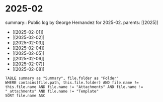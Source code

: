 #  2025-02

summary:: Public log by George Hernandez for 2025-02.
parents: [[2025]]

- [[2025-02-01]]
- [[2025-02-02]]
- [[2025-02-03]]
- [[2025-02-04]]
- [[2025-02-05]]
- [[2025-02-06]]
- [[2025-02-07]]
- [[2025-02-08]]

```dataview
TABLE summary as "Summary", file.folder as "Folder"
WHERE contains(file.path, this.file.folder) AND file.name != this.file.name AND file.name != "Attachments" AND file.name != "_attachments" AND file.name != "Template"
SORT file.name ASC
```

